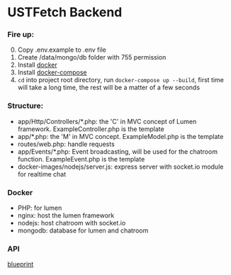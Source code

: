# USTFetch Backend

### Fire up:
0. Copy .env.example to .env file
1. Create /data/mongo/db folder with 755 permission
2. Install [docker](https://docs.docker.com/docker-for-mac/install/)
3. Install [docker-compose](https://docs.docker.com/compose/install/)
4. `cd` into project root directory, run `docker-compose up --build`, first time will take a long time, the rest will be a matter of a few seconds

### Structure:
- app/Http/Controllers/*.php: the 'C' in MVC concept of Lumen framework. ExampleController.php is the template
- app/*.php: the 'M' in MVC concept. ExampleModel.php is the template
- routes/web.php: handle requests
- app/Events/*.php: Event broadcasting, will be used for the chatroom function. ExampleEvent.php is the template
- docker-images/nodejs/server.js: express server with socket.io module for realtime chat

### Docker
- PHP: for lumen
- nginx: host the lumen framework
- nodejs: host chatroom with socket.io
- mongodb: database for lumen and chatroom

### API
[blueprint](docs.ustfetch.apiary.io)
